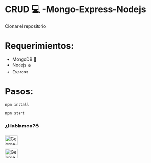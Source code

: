 # CRUD :computer: -Mongo-Express-Nodejs

Clonar el repositorio
# Requerimientos:
* MongoDB :leaves:
* Nodejs :sparkle:
* Express

# Pasos:
```sh
npm install
```
```
npm start
```

### ¿Hablamos?☕️

<a href="https://www.linkedin.com/in/jhonnyvera/" target="blank"><img align="center" src="https://cdn.jsdelivr.net/npm/simple-icons@3.0.1/icons/linkedin.svg" alt="George Vera" height="30" width="40" /></a>

<a href="mailto:george.vera.tic@gmail.com " target="blank"><img align="center" src="https://cdn.jsdelivr.net/npm/simple-icons@3.0.1/icons/gmail.svg" alt="George Vera" height="30" width="40" /></a>
</p>

